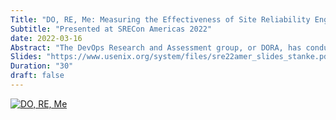 ```yaml
---
Title: "DO, RE, Me: Measuring the Effectiveness of Site Reliability Engineering"
Subtitle: "Presented at SRECon Americas 2022"
date: 2022-03-16
Abstract: "The DevOps Research and Assessment group, or DORA, has conducted broad research on engineering teams’ use of DevOps for nearly a decade. Meanwhile, Site Reliability Engineering (SRE) has emerged as a methodology with similar values and goals to DevOps. How do these movements compare? In 2021, for the first time, DORA studied the use of SRE across technology teams, to evaluate its adoption and effectiveness. We found that SRE practices are widespread, with a majority of teams surveyed employing these techniques to some extent. We also found that SRE works: higher adoption of SRE practices predicts better results across the range of DevOps success metrics. In this talk, we’ll explore the relationship between DevOps and SRE and how even elite software delivery teams can benefit through the continuous modernization of technical operations."
Slides: "https://www.usenix.org/system/files/sre22amer_slides_stanke.pdf"
Duration: "30"
draft: false
---
```

[![DO, RE, Me](/img/doreme.png)](https://www.usenix.org/conference/srecon22americas/presentation/stanke)
